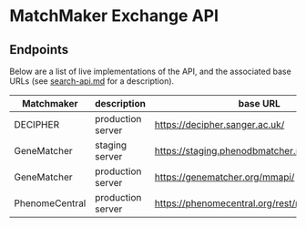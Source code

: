 # MatchMaker Exchange API

## Endpoints
Below are a list of live implementations of the API, and the associated base URLs (see [search-api.md](search-api.md) for a description).

| Matchmaker | description | base URL |
| ---------- | ----------- | -------- |
| DECIPHER | production server | https://decipher.sanger.ac.uk/
| GeneMatcher | staging server | https://staging.phenodbmatcher.net/mmapi/
| GeneMatcher | production server | https://genematcher.org/mmapi/
| PhenomeCentral | production server | https://phenomecentral.org/rest/remoteMatcher/

